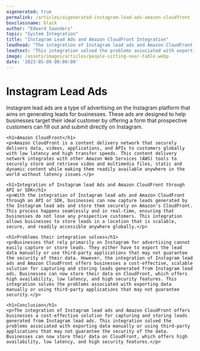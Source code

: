 ```yaml
---
aigenerated: true
permalink: /articles/aigenerated-instagram-lead-ads-amazon-cloudfront
boxclassname: black
author: "Edward Saunders"
topic: "System Integration"
title: "Instagram Lead Ads and Amazon CloudFront Integration"
leadhead: "The integration of Instagram lead ads and Amazon CloudFront offers businesses a cost-effective solution for capturing and storing leads generated from Instagram lead ads"
leadtext: "This integration solved the problems associated with exporting data manually or using third-party applications that may not guarantee the security of the data. Businesses can now store their data on CloudFront, which offers high availability, low latency, and high security features."
image: /assets/images/articles/people-sitting-near-table.webp
date: '2023-05-09 00:00:00'
---
```

<div class="arttext">
	<h1>Instagram Lead Ads</h1>
	<p>Instagram lead ads are a type of advertising on the Instagram platform that aims on generating leads for businesses. These ads are designed to help businesses target their ideal customer by offering a form that prospective customers can fill out and submit directly on Instagram.</p>

	<h1>Amazon CloudFront</h1>
	<p>Amazon CloudFront is a content delivery network that securely delivers data, videos, applications, and APIs to customers globally with low latency and high transfer speeds. This content delivery network integrates with other Amazon Web Services (AWS) tools to securely store and retrieve video and multimedia files, static and dynamic content while making them readily available anywhere in the world without latency issues.</p>

	<h1>Integration of Instagram lead Ads and Amazon CloudFront through API or SDK</h1>
	<p>With the integration of Instagram lead ads and Amazon CloudFront through an API or SDK, businesses can now capture leads generated by the Instagram lead ads and store them securely on Amazon's CloudFront. This process happens seamlessly and in real-time, ensuring that businesses do not lose any prospective customers. This integration allows businesses to store leads in a location that is scalable, secure, and readily accessible anywhere globally.</p>

	<h1>Problems their integration solves</h1>
	<p>Businesses that rely primarily on Instagram for advertising cannot easily capture or store leads. They either have to export the lead data manually or use third-party applications that may not guarantee the security of their data. However, the integration of Instagram lead ads and Amazon CloudFront offers businesses a cost-effective, scalable solution for capturing and storing leads generated from Instagram lead ads. Businesses can now store their data on CloudFront, which offers high availability, low latency, and high security features. This integration solves the problems associated with exporting data manually or using third-party applications that may not guarantee security.</p>

	<h1>Conclusion</h1>
	<p>The integration of Instagram lead ads and Amazon CloudFront offers businesses a cost-effective solution for capturing and storing leads generated from Instagram lead ads. This integration solved the problems associated with exporting data manually or using third-party applications that may not guarantee the security of the data. Businesses can now store their data on CloudFront, which offers high availability, low latency, and high security features.</p>

</div>